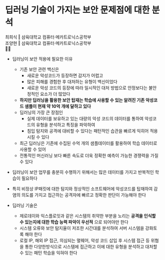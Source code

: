 # 딥러닝 기술이 가지는 보안 문제점에 대한 분석  
최희식 ‖ 삼육대학교 컴퓨터·메카트로닉스공학부  
조양현 ‖ 삼육대학교 컴퓨터·메카트로닉스공학부  
💼📜  
    
- 딥러닝이 보안 적용에 필요한 이유
  - 기존 보안 관련 백신은  
    - 새로운 악성코드가 등장하면 감지가 어렵고  
    - 많은 피해를 경험한 후 대처하는 유형이 백신이었다   
    - 새로운 악성 코드의 등장에 따라 일시적인 대처 방법으로 안정보다는 불안정적인 요소가 더 많았다  
  - __하지만 딥러닝을 활용한 보안 탑재는 학습에 사용할 수 있는 알려진 기존 악성코드 샘플이 현재 약 10억 개에 달하고 있다__   
  - 딥러닝의 가장 큰 장점인 
    - 실제 데이터를 보유하고 있는 대량의 악성 코드의 데이터를 통하여 악성코드의 유형을 분석하고 특징을 파악하여  
    - 침입 탐지와 공격에 대비할 수 있다는 패턴적인 습관을 빠르게 익히어 적용시킬 수 있다  
  - 최근 딥러닝은 기존에 수집된 수억 개의 샘플데이터를 활용하여 학습 데이터로 사용할 수 있어  
  - 전통적인 머신러닝 보다 빠른 속도로 더욱 정확한 예측이 가능한 경쟁력을 가질 수 있다 
  
- 딥러닝이 보안 업무를 충분히 수행하기 위해서는 많은 데이터를 가지고 반복적인 학습이 필요하다  
- 특히 비정상 IP패킷에 대한 탐지와 정상적인 소프트웨어에 악성코드를 탑재하여 감염의 의도를 가지고 접근하는 공격자에 빠르고 정확한 판단이 가능해야 한다   
    
- 딥러닝 기술은 
    - 제로데이와 익스플로잇과 같은 시스템의 취약한 부분을 노리는 __공격을 인식할 수 있는지에 대한 학습 능력 파악이 우선적__ 으로 되어야만 한다 
    - 시스템 오류와 보안 탐지율이 저조한 시간대를 분석하여 서버 시스템을 강화토록 해야 한다 
    - 로컬 IP, 해외 IP 접근, 의심되는 멀웨어, 악성 코드 삽입 후 시스템 접근 등 위협을 통한 다양한방식으로 시스템에 접근하고 이에 대한 유형을 분석하고 대처할 수 있는 패턴 학습을 익혀야 한다

